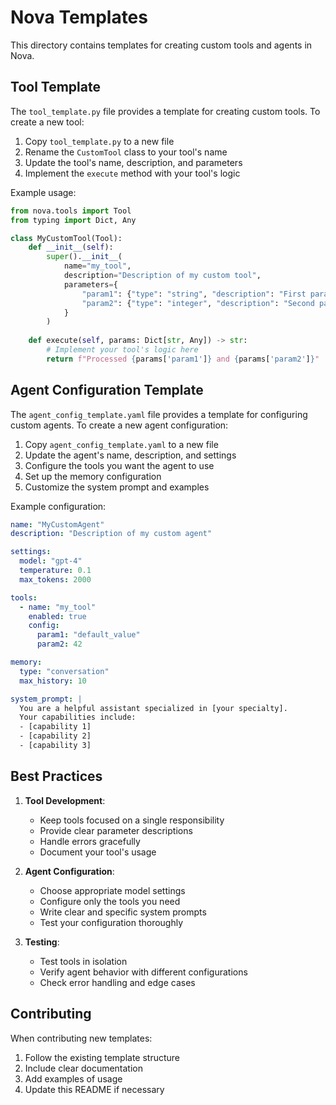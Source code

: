 # Nova Templates

This directory contains templates for creating custom tools and agents in Nova.

## Tool Template

The `tool_template.py` file provides a template for creating custom tools. To create a new tool:

1. Copy `tool_template.py` to a new file
2. Rename the `CustomTool` class to your tool's name
3. Update the tool's name, description, and parameters
4. Implement the `execute` method with your tool's logic

Example usage:
```python
from nova.tools import Tool
from typing import Dict, Any

class MyCustomTool(Tool):
    def __init__(self):
        super().__init__(
            name="my_tool",
            description="Description of my custom tool",
            parameters={
                "param1": {"type": "string", "description": "First parameter"},
                "param2": {"type": "integer", "description": "Second parameter"}
            }
        )
    
    def execute(self, params: Dict[str, Any]) -> str:
        # Implement your tool's logic here
        return f"Processed {params['param1']} and {params['param2']}"
```

## Agent Configuration Template

The `agent_config_template.yaml` file provides a template for configuring custom agents. To create a new agent configuration:

1. Copy `agent_config_template.yaml` to a new file
2. Update the agent's name, description, and settings
3. Configure the tools you want the agent to use
4. Set up the memory configuration
5. Customize the system prompt and examples

Example configuration:
```yaml
name: "MyCustomAgent"
description: "Description of my custom agent"

settings:
  model: "gpt-4"
  temperature: 0.1
  max_tokens: 2000

tools:
  - name: "my_tool"
    enabled: true
    config:
      param1: "default_value"
      param2: 42

memory:
  type: "conversation"
  max_history: 10

system_prompt: |
  You are a helpful assistant specialized in [your specialty].
  Your capabilities include:
  - [capability 1]
  - [capability 2]
  - [capability 3]
```

## Best Practices

1. **Tool Development**:
   - Keep tools focused on a single responsibility
   - Provide clear parameter descriptions
   - Handle errors gracefully
   - Document your tool's usage

2. **Agent Configuration**:
   - Choose appropriate model settings
   - Configure only the tools you need
   - Write clear and specific system prompts
   - Test your configuration thoroughly

3. **Testing**:
   - Test tools in isolation
   - Verify agent behavior with different configurations
   - Check error handling and edge cases

## Contributing

When contributing new templates:
1. Follow the existing template structure
2. Include clear documentation
3. Add examples of usage
4. Update this README if necessary 